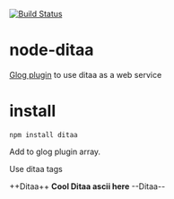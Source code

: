 [![Build
Status](https://secure.travis-ci.org/wlaurance/node-ditaa.png)](http://travis-ci.org/wlaurance/node-ditaa)

node-ditaa
==========

[Glog plugin](https://github.com/guyht/Glog) to use ditaa as a web service

install
=======

`npm install ditaa`

Add to glog plugin array.


Use ditaa tags

++Ditaa++
**Cool Ditaa ascii here**
--Ditaa--
